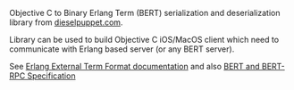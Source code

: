 Objective C to Binary Erlang Term (BERT) serialization and deserialization library from [dieselpuppet.com](http://dieselpuppet.com/).

Library can be used to build Objective C iOS/MacOS client which need to communicate with Erlang based server (or any BERT server). 

See [Erlang External Term Format documentation](http://erlang.org/doc/apps/erts/erl_ext_dist.html) and also [BERT and BERT-RPC Specification](http://bert-rpc.org)

